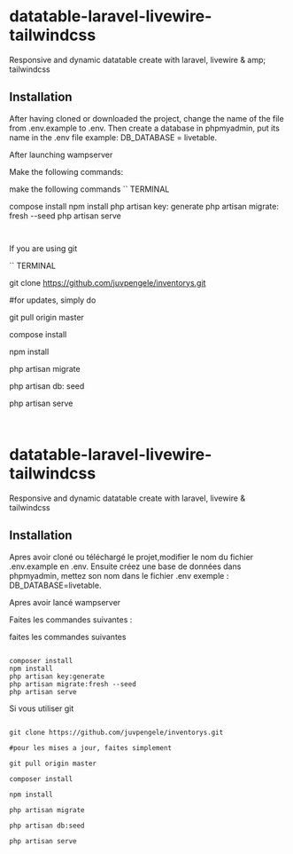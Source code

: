 # datatable-laravel-livewire-tailwindcss
Responsive and dynamic datatable create with laravel, livewire & amp; tailwindcss
## Installation
After having cloned or downloaded the project, change the name of the file from .env.example to .env.
Then create a database in phpmyadmin, put its name in the .env file
example: DB_DATABASE = livetable.

After launching wampserver

Make the following commands:

make the following commands
`` TERMINAL

compose install
npm install
php artisan key: generate
php artisan migrate: fresh --seed
php artisan serve

`` ``

If you are using git

`` TERMINAL

git clone https://github.com/juvpengele/inventorys.git

#for updates, simply do

git pull origin master

compose install

npm install

php artisan migrate

php artisan db: seed

php artisan serve

`` ``
# datatable-laravel-livewire-tailwindcss
Responsive and dynamic datatable create with laravel, livewire &amp; tailwindcss
## Installation
Apres avoir cloné ou téléchargé le projet,modifier le nom du fichier .env.example en .env.
Ensuite créez une base de données dans phpmyadmin, mettez son nom dans le fichier .env 
exemple : DB_DATABASE=livetable.

Apres avoir lancé wampserver

Faites les commandes suivantes :

faites les commandes suivantes 
```TERMINAL

composer install
npm install
php artisan key:generate
php artisan migrate:fresh --seed
php artisan serve

```

Si vous utiliser git

```TERMINAL

git clone https://github.com/juvpengele/inventorys.git

#pour les mises a jour, faites simplement

git pull origin master

composer install

npm install

php artisan migrate

php artisan db:seed

php artisan serve

```
